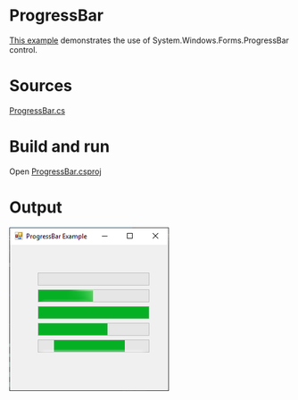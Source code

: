 # ProgressBar

[This example](.) demonstrates the use of System.Windows.Forms.ProgressBar control.

# Sources

[ProgressBar.cs](ProgressBar.cs)

# Build and run

Open [ProgressBar.csproj](ProgressBar.csproj)

# Output

![Screenshot](../../docs/Pictures/Forms/ProgressBar.png)

